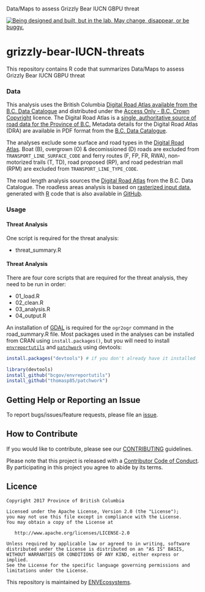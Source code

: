 # 
Data/Maps to assess Grizzly Bear IUCN GBPU threat

<div id="devex-badge"><a rel="Exploration" href="https://github.com/BCDevExchange/assets/blob/master/README.md"><img alt="Being designed and built, but in the lab. May change, disappear, or be buggy." style="border-width:0" src="https://assets.bcdevexchange.org/images/badges/exploration.svg" title="Being designed and built, but in the lab. May change, disappear, or be buggy." /></a></div>

# grizzly-bear-IUCN-threats

This repository contains R code that summarizes Data/Maps to assess Grizzly Bear IUCN GBPU threat

### Data

This analysis uses the British Columbia [Digital Road Atlas available from the B.C. Data Catalogue]((https://catalogue.data.gov.bc.ca/dataset/bb060417-b6e6-4548-b837-f9060d94743e)) and distributed under the [Access Only - B.C. Crown Copyright](https://www2.gov.bc.ca/gov/content?id=1AAACC9C65754E4D89A118B875E0FBDA) licence. The Digital Road Atlas is a [single, authoritative source of road data for the Province of B.C.](https://www2.gov.bc.ca/gov/content?id=21FFEC94B0AD40818D2D2AF06D522714) Metadata details for the Digital Road Atlas (DRA) are available in PDF format from the [B.C. Data Catalogue](https://catalogue.data.gov.bc.ca/dataset/bb060417-b6e6-4548-b837-f9060d94743e).

The analyses exclude some surface and road types in the [Digital Road Atlas](https://catalogue.data.gov.bc.ca/dataset/bb060417-b6e6-4548-b837-f9060d94743e). Boat (B), overgrown (O) & decomissioned (D) roads are excluded from `TRANSPORT_LINE_SURFACE_CODE` and ferry routes (F, FP, FR, RWA), non-motorized trails (T, TD), road proposed (RP), and road pedestrian mall (RPM) are excluded from `TRANSPORT_LINE_TYPE_CODE`.

The road length analysis sources the [Digital Road Atlas](https://catalogue.data.gov.bc.ca/dataset/bb060417-b6e6-4548-b837-f9060d94743e) from the B.C. Data Catalogue. The roadless areas analysis is based on [rasterized input data](https://en.wikipedia.org/wiki/Raster_data), generated with [R](https://www.r-project.org/) code that is also available in [GitHub](https://github.com/bcgov/bc-raster-roads).

### Usage

#### Threat Analysis

One script is required for the threat analysis:

- threat_summary.R

#### Threat Analysis

There are four core scripts that are required for the threat analysis, they need to be run in order:

-   01\_load.R
-   02\_clean.R
-   03\_analysis.R
-   04\_output.R

An installation of [GDAL](http://www.gdal.org/) is required for the `ogr2ogr` command in the  road_summary.R file. Most packages used in the analyses can be installed from CRAN using `install.packages()`, but you will need to install [`envreportutils`](https://github.com/bcgov/envreportutils) and [`patchwork`](https://github.com/thomasp85/patchwork) using devtools:

```r
install.packages("devtools") # if you don't already have it installed

library(devtools)
install_github("bcgov/envreportutils")
install_github("thomasp85/patchwork")
```

## Getting Help or Reporting an Issue

To report bugs/issues/feature requests, please file an [issue](https://github.com/bcgov-c/intact-landcover/issues/).

## How to Contribute

If you would like to contribute, please see our [CONTRIBUTING](CONTRIBUTING.md) guidelines.

Please note that this project is released with a [Contributor Code of Conduct](CODE_OF_CONDUCT.md).
By participating in this project you agree to abide by its terms.

## Licence

    Copyright 2017 Province of British Columbia

    Licensed under the Apache License, Version 2.0 (the "License");
    you may not use this file except in compliance with the License.
    You may obtain a copy of the License at

       http://www.apache.org/licenses/LICENSE-2.0

    Unless required by applicable law or agreed to in writing, software
    distributed under the License is distributed on an "AS IS" BASIS,
    WITHOUT WARRANTIES OR CONDITIONS OF ANY KIND, either express or implied.
    See the License for the specific language governing permissions and
    limitations under the License.


This repository is maintained by [ENVEcosystems](https://github.com/orgs/bcgov/teams/envecosystems/members).